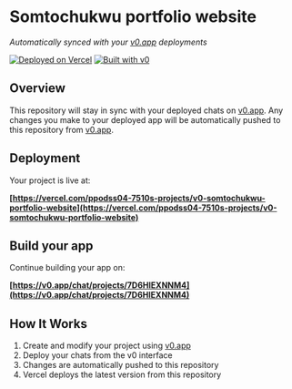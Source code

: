 # Somtochukwu portfolio website

*Automatically synced with your [v0.app](https://v0.app) deployments*

[![Deployed on Vercel](https://img.shields.io/badge/Deployed%20on-Vercel-black?style=for-the-badge&logo=vercel)](https://vercel.com/ppodss04-7510s-projects/v0-somtochukwu-portfolio-website)
[![Built with v0](https://img.shields.io/badge/Built%20with-v0.app-black?style=for-the-badge)](https://v0.app/chat/projects/7D6HlEXNNM4)

## Overview

This repository will stay in sync with your deployed chats on [v0.app](https://v0.app).
Any changes you make to your deployed app will be automatically pushed to this repository from [v0.app](https://v0.app).

## Deployment

Your project is live at:

**[https://vercel.com/ppodss04-7510s-projects/v0-somtochukwu-portfolio-website](https://vercel.com/ppodss04-7510s-projects/v0-somtochukwu-portfolio-website)**

## Build your app

Continue building your app on:

**[https://v0.app/chat/projects/7D6HlEXNNM4](https://v0.app/chat/projects/7D6HlEXNNM4)**

## How It Works

1. Create and modify your project using [v0.app](https://v0.app)
2. Deploy your chats from the v0 interface
3. Changes are automatically pushed to this repository
4. Vercel deploys the latest version from this repository
